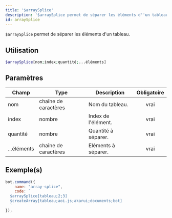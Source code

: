```yaml
---
title: '$arraySplice'
description: '$arraySplice permet de séparer les éléments d''un tableau.'
id: arraySplice
---
```


`$arraySplice` permet de séparer les éléments d'un tableau.

## Utilisation

```php
$arraySplice[nom;index;quantité;...éléments]
```

## Paramètres

| Champ       | Type                 | Description         | Obligatoire |
| ----------- | -------------------- | ------------------- |:-----------:|
| nom         | chaîne de caractères | Nom du tableau.     |    vrai     |
| index       | nombre               | Index de l'élément. |    vrai     |
| quantité    | nombre               | Quantité à séparer. |    vrai     |
| ...éléments | chaîne de caractères | Eléments à séparer. |    vrai     |

## Exemple(s)

```javascript
bot.command({
    name: "array-splice",
    code: `
  $arraySplice[tableau;2;3]
  $createArray[tableau;aoi.js;akarui;documents;bot]
  `
});
```